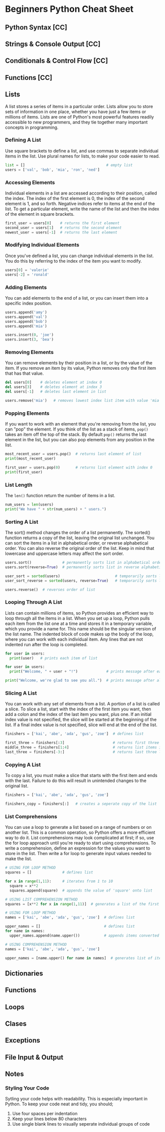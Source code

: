 # Beginners Python Cheat Sheet

## Python Syntax [CC]

## Strings & Console Output [CC]

## Conditionals & Control Flow [CC]

## Functions [CC]

## Lists
A list stores a series of items in a particular order. Lists allow you to store sets of information in one place, whether you have just a few items or millions of items. Lists are one of Python's most powerful features readily accessible to new programmers, and
they tie together many important concepts in programming.

### Defining A List
Use square brackets to define a list, and use commas to separate individual items in the list. Use plural names for lists, to make your code easier to read. 

```python
list = []                                     # empty list
users = ['val', 'bob', 'mia', 'ron', 'ned']
```

### Accessing Elements
Individual elements in a list are accessed according to their position, called the index. The index of the first element is 0, the index of the second element is 1, and so forth. Negative indices refer to items at the end of the list. To get a particular element, write the name of the list and then the index of the element in square brackets.

```python
first_user = users[0]    # returns the first element
second_user = users[1]   # returns the second element
newest_user = users[-1]  # returns the last element
```

### Modifying Individual Elements
Once you've defined a list, you can change individual elements in the list. You do this by referring to the index of the item you want to modify.

```python
users[0] = 'valerie'
users[-2] = 'ronald'
```

### Adding Elements
You can add elements to the end of a list, or you can insert them into a specific index position.

```python
users.append('amy')
users.append('val')
users.append('bob')
users.append('mia')
```
```python
users.insert(0, 'joe')  
users.insert(3, 'bea')
```

### Removing Elements
You can remove elements by their position in a list, or by the value of the item. If you remove an item by its value, Python removes only the first item that has that value.

```python
del users[0]    # deletes element at index 0
del users[3]    # deletes element at index 3
del users[-1]   # deletes last element in list
```
```python
users.remove('mia')   # removes lowest index list item with value 'mia'
```

### Popping Elements
If you want to work with an element that you're removing from the list, you can "pop" the element. If you think of the list as a stack of items, `pop()` takes an item off the top of the stack. By default `pop()` returns the last element in the list, but you can also pop elements from any position in the list.

```python
most_recent_user = users.pop()  # returns last element of list
print(most_recent_user)

first_user = users.pop(0)       # returns list element with index 0
print(first_user)
```

### List Length
The `len()` function return the number of items in a list.

```python
num_users = len(users)
print("We have " + str(num_users) + " users.")
```

### Sorting A List
The sort() method changes the order of a list permanently. The sorted() function returns a copy of the list, leaving the
original list unchanged. You can sort the items in a list in alphabetical order, or reverse alphabetical order. You can
also reverse the original order of the list. Keep in mind that lowercase and uppercase letters may affect the sort order.

```python
users.sort()              # permanently sorts list in alphabetical order
users.sort(reverse=True)  # permanently sorts list in reverse alphabetical order
```
```python
user_sort = sorted(users)                         # temporarily sorts list in alphabetical order
user_sort_reverse = sorted(users, reverse=True)   # temporarily sorts list in reverse alphabetial order
```
```python
users.reverse()  # reverses order of list
```

### Looping Through A List
Lists can contain millions of items, so Python provides an efficient way to loop through all the items in a list. When
you set up a loop, Python pulls each item from the list one at a time and stores it in a temporary variable, which you
provide a name for. This name should be the singular version of the list name. The indented block of code makes up the body of the
loop, where you can work with each individual item. Any lines that are not indented run after the loop is completed.

```python
for user in users:
  print(user)   # prints each item of list
```
```python
for user in users:
  print("Welcome, " + user + "!")             # prints message after each item in list

print("Welcome, we're glad to see you all.")  # prints message after all items of list are printed
```

### Slicing A List
You can work with any set of elements from a list. A portion of a list is called a slice. To slice a list, start with the index of the first item you want, then add a colon and the index of the last item you want, plus one. If an initial index value is not specified, the slice will be started at the beginning of the list. If a final index value is not specified, slice will end at the end of the list.

```python
finishers = ['kai', 'abe', 'ada', 'gus', 'zoe']  # defines list

first_three = finishers[:3]                      # returns first three list items
middle_three = finishers[1:4]                    # returns list items in index positions 1, 2 and 3
last_three = finishers[-3:]                      # returns last three list items
```

### Copying A List
To copy a list, you must make a slice that starts with the first item and ends with the last. Failure to do this will result in unintended changes to the original list.

```python
finishers = ['kai', 'abe', 'ada', 'gus', 'zoe']

finishers_copy = finishers[:]   # creates a seperate copy of the list
```

### List Comprehensions
You can use a loop to generate a list based on a range of numbers or on another list. This is a common operation, so Python offers a more efficient way to do it. List comprehensions may look complicated at first; if so, use the for loop approach until you're ready to start using comprehensions. To write a comprehension, define an expression for the values you want to store in the list. Then write a for loop to generate input values needed to make the list.

```python
# USING FOR LOOP METHOD
squares = []              # defines list

for x in range(1,11):     # iterates from 1 to 10
  square = x**2
  squares.append(square)  # appends the value of 'square' onto list
```
```python
# USING LIST COMPREHENSION METHOD
squares = [x**2 for x in range(1,11)]  # generates a list of the first ten square numbers
```
```python
# USING FOR LOOP METHOD
names = ['kai', 'abe', 'ada', 'gus', 'zoe']  # defines list

upper_names = []                             # defines list
for name in names:
  upper_names.append(name.upper())           # appends items converted to upper case from list 'names'
```
```python
# USING COMPREHENSION METHOD
names = ['kai', 'abe', 'ada', 'gus', 'zoe']

upper_names = [name.upper() for name in names]  # generates list of items converted to uppercase from list 'names'
```

## Dictionaries

## Functions

## Loops

## Clases

## Exceptions

## File Input & Output

## Notes
### Styling Your Code
Sytling your code helps with readability. This is especially important in Python. To keep your code neat and tidy, you should;
1. Use four spaces per indentation
1. Keep your lines below 80 characters
1. Use single blank lines to visually seperate individual groups of code
